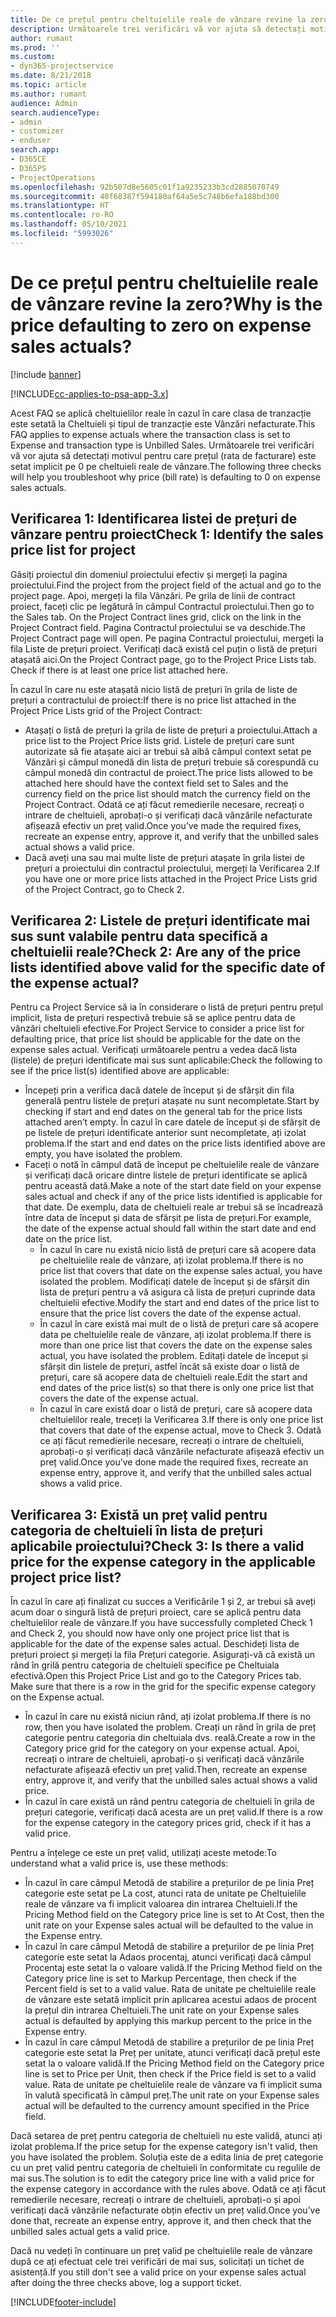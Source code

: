```yaml
---
title: De ce prețul pentru cheltuielile reale de vânzare revine la zero?
description: Următoarele trei verificări vă vor ajuta să detectați motivul pentru care prețul este setat implicit pe 0 pe cheltuieli reale de vânzare.
author: rumant
ms.prod: ''
ms.custom:
- dyn365-projectservice
ms.date: 8/21/2018
ms.topic: article
ms.author: rumant
audience: Admin
search.audienceType:
- admin
- customizer
- enduser
search.app:
- D365CE
- D365PS
- ProjectOperations
ms.openlocfilehash: 92b507d8e5605c01f1a9235233b3cd2885070749
ms.sourcegitcommit: 40f68387f594180af64a5e5c748b6efa188bd300
ms.translationtype: HT
ms.contentlocale: ro-RO
ms.lasthandoff: 05/10/2021
ms.locfileid: "5993026"
---
```

# <a name="why-is-the-price-defaulting-to-zero-on-expense-sales-actuals"></a><span data-ttu-id="4e321-103">De ce prețul pentru cheltuielile reale de vânzare revine la zero?</span><span class="sxs-lookup"><span data-stu-id="4e321-103">Why is the price defaulting to zero on expense sales actuals?</span></span>

[!include [banner](../includes/psa-now-project-operations.md)]

[!INCLUDE[cc-applies-to-psa-app-3.x](../includes/cc-applies-to-psa-app-3x.md)]

<span data-ttu-id="4e321-104">Acest FAQ se aplică cheltuielilor reale în cazul în care clasa de tranzacție este setată la Cheltuieli și tipul de tranzacție este Vânzări nefacturate.</span><span class="sxs-lookup"><span data-stu-id="4e321-104">This FAQ applies to expense actuals where the transaction class is set to Expense and transaction type is Unbilled Sales.</span></span> <span data-ttu-id="4e321-105">Următoarele trei verificări vă vor ajuta să detectați motivul pentru care prețul (rata de facturare) este setat implicit pe 0 pe cheltuieli reale de vânzare.</span><span class="sxs-lookup"><span data-stu-id="4e321-105">The following three checks will help you troubleshoot why price (bill rate) is defaulting to 0 on expense sales actuals.</span></span>

## <a name="check-1-identify-the-sales-price-list-for-project"></a><span data-ttu-id="4e321-106">Verificarea 1: Identificarea listei de prețuri de vânzare pentru proiect</span><span class="sxs-lookup"><span data-stu-id="4e321-106">Check 1: Identify the sales price list for project</span></span>

<span data-ttu-id="4e321-107">Găsiți proiectul din domeniul proiectului efectiv și mergeți la pagina proiectului.</span><span class="sxs-lookup"><span data-stu-id="4e321-107">Find the project from the project field of the actual and go to the project page.</span></span> <span data-ttu-id="4e321-108">Apoi, mergeți la fila Vânzări. Pe grila de linii de contract proiect, faceți clic pe legătură în câmpul Contractul proiectului.</span><span class="sxs-lookup"><span data-stu-id="4e321-108">Then go to the Sales tab. On the Project Contract lines grid, click on the link in the Project Contract field.</span></span> <span data-ttu-id="4e321-109">Pagina Contractul proiectului se va deschide.</span><span class="sxs-lookup"><span data-stu-id="4e321-109">The Project Contract page will open.</span></span> <span data-ttu-id="4e321-110">Pe pagina Contractul proiectului, mergeți la fila Liste de prețuri proiect. Verificați dacă există cel puțin o listă de prețuri atașată aici.</span><span class="sxs-lookup"><span data-stu-id="4e321-110">On the Project Contract page, go to the Project Price Lists tab. Check if there is at least one price list attached here.</span></span>

<span data-ttu-id="4e321-111">În cazul în care nu este atașată nicio listă de prețuri în grila de liste de prețuri a contractului de proiect:</span><span class="sxs-lookup"><span data-stu-id="4e321-111">If there is no price list attached in the Project Price Lists grid of the Project Contract:</span></span>

- <span data-ttu-id="4e321-112">Atașați o listă de prețuri la grila de liste de prețuri a proiectului.</span><span class="sxs-lookup"><span data-stu-id="4e321-112">Attach a price list to the Project Price lists grid.</span></span> <span data-ttu-id="4e321-113">Listele de prețuri care sunt autorizate să fie atașate aici ar trebui să aibă câmpul context setat pe Vânzări și câmpul monedă din lista de prețuri trebuie să corespundă cu câmpul monedă din contractul de proiect.</span><span class="sxs-lookup"><span data-stu-id="4e321-113">The price lists allowed to be attached here should have the context field set to Sales and the currency field on the price list should match the currency field on the Project Contract.</span></span> <span data-ttu-id="4e321-114">Odată ce ați făcut remedierile necesare, recreați o intrare de cheltuieli, aprobați-o și verificați dacă vânzările nefacturate afișează efectiv un preț valid.</span><span class="sxs-lookup"><span data-stu-id="4e321-114">Once you’ve made the required fixes, recreate an expense entry, approve it, and verify that the unbilled sales actual shows a valid price.</span></span>
- <span data-ttu-id="4e321-115">Dacă aveți una sau mai multe liste de prețuri atașate în grila listei de prețuri a proiectului din contractul proiectului, mergeți la Verificarea 2.</span><span class="sxs-lookup"><span data-stu-id="4e321-115">If you have one or more price lists attached in the Project Price Lists grid of the Project Contract, go to Check 2.</span></span>

## <a name="check-2-are-any-of-the-price-lists-identified-above-valid-for-the-specific-date-of-the-expense-actual"></a><span data-ttu-id="4e321-116">Verificarea 2: Listele de prețuri identificate mai sus sunt valabile pentru data specifică a cheltuielii reale?</span><span class="sxs-lookup"><span data-stu-id="4e321-116">Check 2: Are any of the price lists identified above valid for the specific date of the expense actual?</span></span>

<span data-ttu-id="4e321-117">Pentru ca Project Service să ia în considerare o listă de prețuri pentru prețul implicit, lista de prețuri respectivă trebuie să se aplice pentru data de vânzări cheltuieli efective.</span><span class="sxs-lookup"><span data-stu-id="4e321-117">For Project Service to consider a price list for defaulting price, that price list should be applicable for the date on the expense sales actual.</span></span> <span data-ttu-id="4e321-118">Verificați următoarele pentru a vedea dacă lista (listele) de prețuri identificate mai sus sunt aplicabile:</span><span class="sxs-lookup"><span data-stu-id="4e321-118">Check the following to see if the price list(s) identified above are applicable:</span></span>

- <span data-ttu-id="4e321-119">Începeți prin a verifica dacă datele de început și de sfârșit din fila generală pentru listele de prețuri atașate nu sunt necompletate.</span><span class="sxs-lookup"><span data-stu-id="4e321-119">Start by checking if start and end dates on the general tab for the price lists attached aren’t empty.</span></span> <span data-ttu-id="4e321-120">În cazul în care datele de început și de sfârșit de pe listele de prețuri identificate anterior sunt necompletate, ați izolat problema.</span><span class="sxs-lookup"><span data-stu-id="4e321-120">If the start and end dates on the price lists identified above are empty, you have isolated the problem.</span></span> 
- <span data-ttu-id="4e321-121">Faceți o notă în câmpul dată de început pe cheltuielile reale de vânzare și verificați dacă oricare dintre listele de prețuri identificate se aplică pentru această dată.</span><span class="sxs-lookup"><span data-stu-id="4e321-121">Make a note of the start date field on your expense sales actual and check if any of the price lists identified is applicable for that date.</span></span> <span data-ttu-id="4e321-122">De exemplu, data de cheltuieli reale ar trebui să se încadrează între data de început și data de sfârșit pe lista de prețuri.</span><span class="sxs-lookup"><span data-stu-id="4e321-122">For example, the date of the expense actual should fall within the start date and end date on the price list.</span></span> 
    - <span data-ttu-id="4e321-123">În cazul în care nu există nicio listă de prețuri care să acopere data pe cheltuielile reale de vânzare, ați izolat problema.</span><span class="sxs-lookup"><span data-stu-id="4e321-123">If there is no price list that covers that date on the expense sales actual, you have isolated the problem.</span></span> <span data-ttu-id="4e321-124">Modificați datele de început și de sfârșit din lista de prețuri pentru a vă asigura că lista de prețuri cuprinde data cheltuielii efective.</span><span class="sxs-lookup"><span data-stu-id="4e321-124">Modify the start and end dates of the price list to ensure that the price list covers the date of the expense actual.</span></span> 
    - <span data-ttu-id="4e321-125">În cazul în care există mai mult de o listă de prețuri care să acopere data pe cheltuielile reale de vânzare, ați izolat problema.</span><span class="sxs-lookup"><span data-stu-id="4e321-125">If there is more than one price list that covers the date on the expense sales actual, you have isolated the problem.</span></span> <span data-ttu-id="4e321-126">Editați datele de început și sfârșit din listele de prețuri, astfel încât să existe doar o listă de prețuri, care să acopere data de cheltuieli reale.</span><span class="sxs-lookup"><span data-stu-id="4e321-126">Edit the start and end dates of the price list(s) so that there is only one price list that covers the date of the expense actual.</span></span> 
    - <span data-ttu-id="4e321-127">În cazul în care există doar o listă de prețuri, care să acopere data cheltuielilor reale, treceți la Verificarea 3.</span><span class="sxs-lookup"><span data-stu-id="4e321-127">If there is only one price list that covers that date of the expense actual, move to Check 3.</span></span>
<span data-ttu-id="4e321-128">Odată ce ați făcut remedierile necesare, recreați o intrare de cheltuieli, aprobați-o și verificați dacă vânzările nefacturate afișează efectiv un preț valid.</span><span class="sxs-lookup"><span data-stu-id="4e321-128">Once you’ve done made the required fixes, recreate an expense entry, approve it, and verify that the unbilled sales actual shows a valid price.</span></span>

## <a name="check-3-is-there-a-valid-price-for-the-expense-category-in-the-applicable-project-price-list"></a><span data-ttu-id="4e321-129">Verificarea 3: Există un preț valid pentru categoria de cheltuieli în lista de prețuri aplicabile proiectului?</span><span class="sxs-lookup"><span data-stu-id="4e321-129">Check 3: Is there a valid price for the expense category in the applicable project price list?</span></span> 

<span data-ttu-id="4e321-130">În cazul în care ați finalizat cu succes a Verificările 1 și 2, ar trebui să aveți acum doar o singură listă de prețuri proiect, care se aplică pentru data cheltuielilor reale de vânzare.</span><span class="sxs-lookup"><span data-stu-id="4e321-130">If you have successfully completed Check 1 and Check 2, you should now have only one project price list that is applicable for the date of the expense sales actual.</span></span> <span data-ttu-id="4e321-131">Deschideți lista de prețuri proiect și mergeți la fila Prețuri categorie. Asigurați-vă că există un rând în grilă pentru categoria de cheltuieli specifice pe Cheltuiala efectivă.</span><span class="sxs-lookup"><span data-stu-id="4e321-131">Open this Project Price List and go to the Category Prices tab. Make sure that there is a row in the grid for the specific expense category on the Expense actual.</span></span>
 
- <span data-ttu-id="4e321-132">În cazul în care nu există niciun rând, ați izolat problema.</span><span class="sxs-lookup"><span data-stu-id="4e321-132">If there is no row, then you have isolated the problem.</span></span> <span data-ttu-id="4e321-133">Creați un rând în grila de preț categorie pentru categoria din cheltuiala dvs. reală.</span><span class="sxs-lookup"><span data-stu-id="4e321-133">Create a row in the Category price grid for the category on your expense actual.</span></span> <span data-ttu-id="4e321-134">Apoi, recreați o intrare de cheltuieli, aprobați-o și verificați dacă vânzările nefacturate afișează efectiv un preț valid.</span><span class="sxs-lookup"><span data-stu-id="4e321-134">Then, recreate an expense entry, approve it, and verify that the unbilled sales actual shows a valid price.</span></span> 
- <span data-ttu-id="4e321-135">În cazul în care există un rând pentru categoria de cheltuieli în grila de prețuri categorie, verificați dacă acesta are un preț valid.</span><span class="sxs-lookup"><span data-stu-id="4e321-135">If there is a row for the expense category in the category prices grid, check if it has a valid price.</span></span>

<span data-ttu-id="4e321-136">Pentru a înțelege ce este un preț valid, utilizați aceste metode:</span><span class="sxs-lookup"><span data-stu-id="4e321-136">To understand what a valid price is, use these methods:</span></span>

- <span data-ttu-id="4e321-137">În cazul în care câmpul Metodă de stabilire a prețurilor de pe linia Preț categorie este setat pe La cost, atunci rata de unitate pe Cheltuielile reale de vânzare va fi implicit valoarea din intrarea Cheltuieli.</span><span class="sxs-lookup"><span data-stu-id="4e321-137">If the Pricing Method field on the Category price line is set to At Cost, then the unit rate on your Expense sales actual will be defaulted to the value in the Expense entry.</span></span>
- <span data-ttu-id="4e321-138">În cazul în care câmpul Metodă de stabilire a prețurilor de pe linia Preț categorie este setat la Adaos procentaj, atunci verificați dacă câmpul Procentaj este setat la o valoare validă.</span><span class="sxs-lookup"><span data-stu-id="4e321-138">If the Pricing Method field on the Category price line is set to Markup Percentage, then check if the Percent field is set to a valid value.</span></span> <span data-ttu-id="4e321-139">Rata de unitate pe cheltuielile reale de vânzare este setată implicit prin aplicarea acestui adaos de procent la prețul din intrarea Cheltuieli.</span><span class="sxs-lookup"><span data-stu-id="4e321-139">The unit rate on your Expense sales actual is defaulted by applying this markup percent to the price in the Expense entry.</span></span>
- <span data-ttu-id="4e321-140">În cazul în care câmpul Metodă de stabilire a prețurilor de pe linia Preț categorie este setat la Preț per unitate, atunci verificați dacă prețul este setat la o valoare validă.</span><span class="sxs-lookup"><span data-stu-id="4e321-140">If the Pricing Method field on the Category price line is set to Price per Unit, then check if the Price field is set to a valid value.</span></span> <span data-ttu-id="4e321-141">Rata de unitate pe cheltuielile reale de vânzare va fi implicit suma în valută specificată în câmpul preț.</span><span class="sxs-lookup"><span data-stu-id="4e321-141">The unit rate on your Expense sales actual will be defaulted to the currency amount specified in the Price field.</span></span>

<span data-ttu-id="4e321-142">Dacă setarea de preț pentru categoria de cheltuieli nu este validă, atunci ați izolat problema.</span><span class="sxs-lookup"><span data-stu-id="4e321-142">If the price setup for the expense category isn't valid, then you have isolated the problem.</span></span> <span data-ttu-id="4e321-143">Soluția este de a edita linia de preț categorie cu un preț valid pentru categoria de cheltuieli în conformitate cu regulile de mai sus.</span><span class="sxs-lookup"><span data-stu-id="4e321-143">The solution is to edit the category price line with a valid price for the expense category in accordance with the rules above.</span></span> <span data-ttu-id="4e321-144">Odată ce ați făcut remedierile necesare, recreați o intrare de cheltuieli, aprobați-o și apoi verificați dacă vânzările nefacturate obțin efectiv un preț valid.</span><span class="sxs-lookup"><span data-stu-id="4e321-144">Once you’ve done that, recreate an expense entry, approve it, and then check that the unbilled sales actual gets a valid price.</span></span>

<span data-ttu-id="4e321-145">Dacă nu vedeți în continuare un preț valid pe cheltuielile reale de vânzare după ce ați efectuat cele trei verificări de mai sus, solicitați un tichet de asistență.</span><span class="sxs-lookup"><span data-stu-id="4e321-145">If you still don't see a valid price on your expense sales actual after doing the three checks above, log a support ticket.</span></span>




[!INCLUDE[footer-include](../includes/footer-banner.md)]